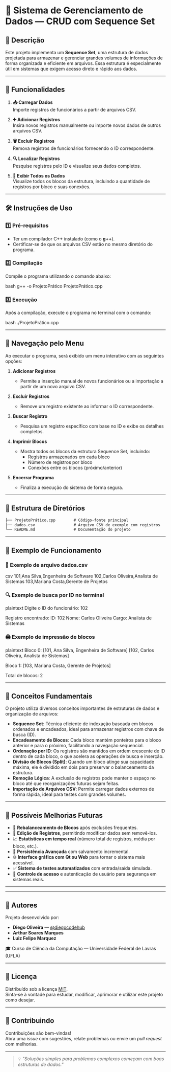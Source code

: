 # 🔄 Sistema de Gerenciamento de Dados — CRUD com Sequence Set

## 📌 Descrição

Este projeto implementa um **Sequence Set**, uma estrutura de dados projetada para armazenar e gerenciar grandes volumes de informações de forma organizada e eficiente em arquivos. Essa estrutura é especialmente útil em sistemas que exigem acesso direto e rápido aos dados.

---

## 🚀 Funcionalidades

1. **📥 Carregar Dados**  
   Importe registros de funcionários a partir de arquivos CSV.

2. **➕ Adicionar Registros**  
   Insira novos registros manualmente ou importe novos dados de outros arquivos CSV.

3. **🗑️ Excluir Registros**  
   Remova registros de funcionários fornecendo o ID correspondente.

4. **🔍 Localizar Registros**  
   Pesquise registros pelo ID e visualize seus dados completos.

5. **📄 Exibir Todos os Dados**  
   Visualize todos os blocos da estrutura, incluindo a quantidade de registros por bloco e suas conexões.

---

## 🛠️ Instruções de Uso

### 1️⃣ Pré-requisitos

- Ter um compilador C++ instalado (como o **g++**).
- Certificar-se de que os arquivos CSV estão no mesmo diretório do programa.

### 2️⃣ Compilação

Compile o programa utilizando o comando abaixo:

bash
g++ -o ProjetoPrático ProjetoPrático.cpp


### 3️⃣ Execução

Após a compilação, execute o programa no terminal com o comando:

bash
./ProjetoPrático.cpp


---

## 🧭 Navegação pelo Menu

Ao executar o programa, será exibido um menu interativo com as seguintes opções:

1. **Adicionar Registros**  
   - Permite a inserção manual de novos funcionários ou a importação a partir de um novo arquivo CSV.

2. **Excluir Registros**  
   - Remove um registro existente ao informar o ID correspondente.

3. **Buscar Registro**  
   - Pesquisa um registro específico com base no ID e exibe os detalhes completos.

4. **Imprimir Blocos**  
   - Mostra todos os blocos da estrutura Sequence Set, incluindo:
     - Registros armazenados em cada bloco
     - Número de registros por bloco
     - Conexões entre os blocos (próximo/anterior)

5. **Encerrar Programa**  
   - Finaliza a execução do sistema de forma segura.

---

## 📂 Estrutura de Diretórios

```markdown
├── ProjetoPrático.cpp        # Código-fonte principal  
├── dados.csv                 # Arquivo CSV de exemplo com registros  
└── README.md                 # Documentação do projeto
```


---

## 🧪 Exemplo de Funcionamento

### 📄 Exemplo de arquivo dados.csv

csv
101,Ana Silva,Engenheira de Software
102,Carlos Oliveira,Analista de Sistemas
103,Mariana Costa,Gerente de Projetos


### 🔍 Exemplo de busca por ID no terminal

plaintext
Digite o ID do funcionário: 102

Registro encontrado:
ID: 102
Nome: Carlos Oliveira
Cargo: Analista de Sistemas


### 🖨️ Exemplo de impressão de blocos

plaintext
Bloco 0:
  [101, Ana Silva, Engenheira de Software]
  [102, Carlos Oliveira, Analista de Sistemas]

Bloco 1:
  [103, Mariana Costa, Gerente de Projetos]

Total de blocos: 2


---

## 🧠 Conceitos Fundamentais

O projeto utiliza diversos conceitos importantes de estruturas de dados e organização de arquivos:

- **Sequence Set**: Técnica eficiente de indexação baseada em blocos ordenados e encadeados, ideal para armazenar registros com chave de busca (ID).
- **Encadeamento de Blocos**: Cada bloco mantém ponteiros para o bloco anterior e para o próximo, facilitando a navegação sequencial.
- **Ordenação por ID**: Os registros são mantidos em ordem crescente de ID dentro de cada bloco, o que acelera as operações de busca e inserção.
- **Divisão de Blocos (Split)**: Quando um bloco atinge sua capacidade máxima, ele é dividido em dois para preservar o balanceamento da estrutura.
- **Remoção Lógica**: A exclusão de registros pode manter o espaço no bloco até que reorganizações futuras sejam feitas.
- **Importação de Arquivos CSV**: Permite carregar dados externos de forma rápida, ideal para testes com grandes volumes.

---

## 🔧 Possíveis Melhorias Futuras

- 🧠 **Rebalanceamento de Blocos** após exclusões frequentes.
- 📝 **Edição de Registros**, permitindo modificar dados sem removê-los.
- 📈 **Estatísticas em tempo real** (número total de registros, média por bloco, etc.).
- 💽 **Persistência Avançada** com salvamento incremental.
- 🌐 **Interface gráfica com Qt ou Web** para tornar o sistema mais acessível.
- ✅ **Sistema de testes automatizados** com entrada/saída simulada.
- 🔐 **Controle de acesso** e autenticação de usuário para segurança em sistemas reais.

---

---

## 👥 Autores

Projeto desenvolvido por:

- **Diego Oliveira** — [@diegocodehub](https://github.com/diegocodehub)  
- **Arthur Soares Marques**  
- **Luiz Felipe Marquez**  

🎓 Curso de Ciência da Computação — Universidade Federal de Lavras (UFLA)

---

## 📜 Licença

Distribuído sob a licença [MIT](LICENSE).  
Sinta-se à vontade para estudar, modificar, aprimorar e utilizar este projeto como desejar.

---

## 🤝 Contribuindo

Contribuições são bem-vindas!  
Abra uma *issue* com sugestões, relate problemas ou envie um *pull request* com melhorias.

---

> 💡 *"Soluções simples para problemas complexos começam com boas estruturas de dados."*
